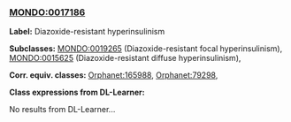 
### [MONDO:0017186](http://purl.obolibrary.org/obo/MONDO_0017186)
**Label:** Diazoxide-resistant hyperinsulinism

**Subclasses:** [MONDO:0019265](http://purl.obolibrary.org/obo/MONDO_0019265) (Diazoxide-resistant focal hyperinsulinism), [MONDO:0015625](http://purl.obolibrary.org/obo/MONDO_0015625) (Diazoxide-resistant diffuse hyperinsulinism), 

**Corr. equiv. classes:** [Orphanet:165988](http://www.orpha.net/ORDO/Orphanet_165988), [Orphanet:79298](http://www.orpha.net/ORDO/Orphanet_79298), 

**Class expressions from DL-Learner:**

No results from DL-Learner...



